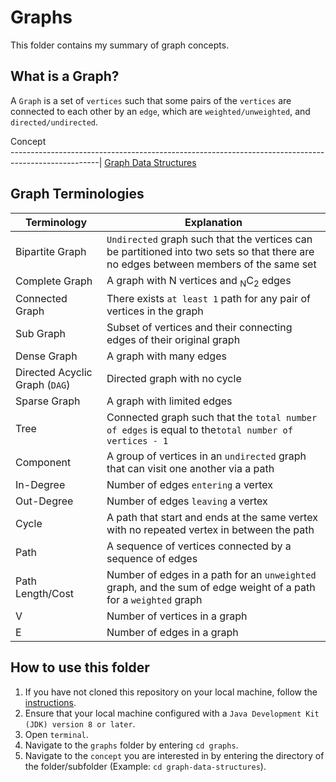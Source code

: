 # Graphs

This folder contains my summary of graph concepts.

## What is a Graph?
A `Graph` is a set of `vertices` such that some pairs of the `vertices` are connected to each other by an `edge`, which are `weighted/unweighted`, and `directed/undirected`.
           
Concept           
----------------------------------------------------------------------------------------------------|
[Graph Data Structures](https://github.com/shumarb/learning/tree/main/graphs/graph-data-structures)

## Graph Terminologies
Terminology                     | Explanation
--------------------------------|---------------------------------------------------------------------------------------------------------------------------------------------
Bipartite Graph                 | `Undirected` graph such that the vertices can be partitioned into two sets so that there are no edges between members of the same set
Complete Graph                  | A graph with N vertices and <sub>N</sub>C<sub>2</sub> edges
Connected Graph                 | There exists `at least 1` path for any pair of vertices in the graph
Sub Graph                       | Subset of vertices and their connecting edges of their original graph 
Dense Graph                     | A graph with many edges
Directed Acyclic Graph (`DAG`)  | Directed graph with no cycle
Sparse Graph                    | A graph with limited edges
Tree                            | Connected graph such that the `total number of edges` is equal to the`total number of vertices - 1`
Component                       | A group of vertices in an `undirected` graph that can visit one another via a path
In-Degree                       | Number of edges `entering` a vertex
Out-Degree                      | Number of edges `leaving` a vertex
Cycle                           | A path that start and ends at the same vertex with no repeated vertex in between the path
Path                            | A sequence of vertices connected by a sequence of edges
Path Length/Cost                | Number of edges in a path for an `unweighted` graph, and the sum of edge weight of a path for a `weighted` graph
V                               | Number of vertices in a graph
E                               | Number of edges in a graph

## How to use this folder
1. If you have not cloned this repository on your local machine, follow the [instructions](https://github.com/shumarb/learning#how-to-use-this-repository).
2. Ensure that your local machine configured with a `Java Development Kit (JDK) version 8 or later`.
3. Open `terminal`.
4. Navigate to the `graphs` folder by entering `cd graphs`.
5. Navigate to the `concept` you are interested in by entering the directory of the folder/subfolder (Example: `cd graph-data-structures`).
